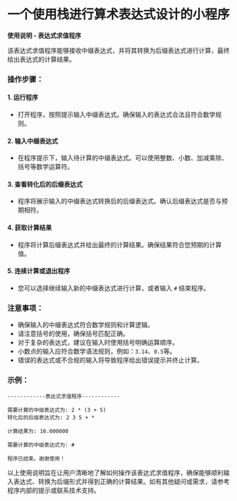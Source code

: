 # 一个使用栈进行算术表达式设计的小程序
**使用说明 - 表达式求值程序**

该表达式求值程序能够接收中缀表达式，并将其转换为后缀表达式进行计算，最终给出表达式的计算结果。

### 操作步骤：

#### 1. 运行程序
- 打开程序，按照提示输入中缀表达式。确保输入的表达式合法且符合数学规则。

#### 2. 输入中缀表达式
- 在程序提示下，输入待计算的中缀表达式。可以使用整数、小数、加减乘除、括号等数学运算符。

#### 3. 查看转化后的后缀表达式
- 程序将展示输入的中缀表达式转换后的后缀表达式。确认后缀表达式是否与预期相符。

#### 4. 获取计算结果
- 程序将计算后缀表达式并给出最终的计算结果。确保结果符合您预期的计算值。

#### 5. 连续计算或退出程序
- 您可以选择继续输入新的中缀表达式进行计算，或者输入 `#` 结束程序。

### 注意事项：

- 确保输入的中缀表达式符合数学规则和计算逻辑。
- 请注意括号的使用，确保括号匹配正确。
- 对于复杂的表达式，建议在输入时使用括号明确运算顺序。
- 小数点的输入应符合数学语法规则，例如：`3.14`、`0.5`等。
- 错误的表达式或不合规的输入将导致程序给出错误提示并终止计算。

### 示例：

```
------------表达式求值程序------------

需要计算的中缀表达式为: 2 * (3 + 5)
转化后的后缀表达式为: 2 3 5 + *

计算结果为: 16.000000

需要计算的中缀表达式为: #

程序已结束。谢谢使用！
```

以上使用说明旨在让用户清晰地了解如何操作该表达式求值程序，确保能够顺利输入表达式、转换为后缀形式并得到正确的计算结果。如有其他疑问或需求，请参考程序内部的提示或联系技术支持。
